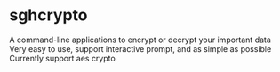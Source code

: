 # sghcrypto
A command-line applications to encrypt or decrypt your important data
Very easy to use, support interactive prompt, and as simple as possible
Currently support aes crypto